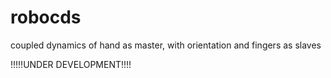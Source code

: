 # robocds
coupled dynamics of hand as master, with orientation and fingers as slaves

!!!!!UNDER DEVELOPMENT!!!!
